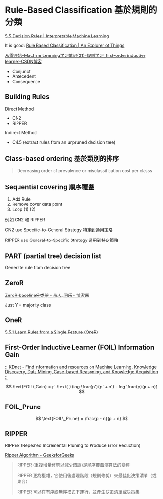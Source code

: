 # Rule-Based Classification 基於規則的分類

[5.5 Decision Rules | Interpretable Machine Learning](https://christophm.github.io/interpretable-ml-book/rules.html)

It is good: [Rule Based Classification | An Explorer of Things](https://chih-ling-hsu.github.io/2017/03/21/rule-based-classification)

[从零开始-Machine Learning学习笔记(31)-规则学习_first-order inductive learner-CSDN博客](https://blog.csdn.net/kabuto_hui/article/details/84594421)

- Conjunct 
- Antecedent
- Consequence

## Building Rules

Direct Method
- CN2
- RIPPER

Indirect Method
- C4.5 (extract rules from an unpruned decision tree)

## Class-based ordering 基於類別的排序

> Decreasing order of prevalence or misclassification cost per classs

## Sequential covering 順序覆蓋

1. Add Rule
2. Remove cover data point
3. Loop (1) (2)

例如 CN2 和 RIPPER

CN2 use Specific-to-General Strategy 特定到通用策略

RIPPER use General-to-Specific Strategy 通用到特定策略

## PART (partial tree) decision list

Generate rule from decision tree

## ZeroR

[ZeroR-baseline分类器 - 愚人_同乐 - 博客园](https://www.cnblogs.com/7899-89/p/3630193.html)

Just Y = majority class

## OneR

[5.5.1 Learn Rules from a Single Feature (OneR)](https://christophm.github.io/interpretable-ml-book/rules.html#learn-rules-from-a-single-feature-oner)

## First-Order Inductive Learner (FOIL) Information Gain

[:: KDnet - Find information and resources on Machine Learning, Knowledge Discovery, Data Mining, Case-based Reasoning, and Knowledge Acquisition ::](https://www-ai.cs.tu-dortmund.de/kdnet/auto?self=$81d91e8ddbd8094353)

$$
\text{FOIL\_Gain} = p' \text{ } (log \frac{p'}{p' + n'} - log \frac{p}{p + n})
$$

## FOIL_Prune

$$
\text{FOIL\_Prune} = \frac{p - n}{p + n}
$$


## RIPPER

RIPPER (Repeated Incremental Pruning to Produce Error Reduction)

[Ripper Algorithm - GeeksforGeeks](https://www.geeksforgeeks.org/ripper-algorithm/)

> RIPPER (重複增量修剪以減少錯誤)是順序覆蓋演算法的變體
>
> RIPPER 更為複雜，它使用後處理階段（規則修剪）來最佳化決策清單（或集合）
>
> RIPPER 可以在有序或無序模式下運行，並產生決策清單或決策集



